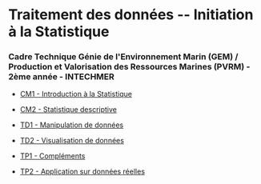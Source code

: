 # Traitement des données -- Initiation à la Statistique

### Cadre Technique Génie de l'Environnement Marin (GEM) / Production et Valorisation des Ressources Marines (PVRM) - 2ème année - INTECHMER

- [CM1 - Introduction à la Statistique](seance1--intro-stat.html)
- [CM2 - Statistique descriptive](seance1--stat-desc.html)

- [TD1 - Manipulation de données](td1--manip.html)
- [TD2 - Visualisation de données](td2--visualisation.html)

- [TP1 - Compléments](tp1--complements.html)
- [TP2 - Application sur données réelles](tp2--application.html)


<!--
TP à prévoir
- 7 mars (une étude stat complète)
- 10 mars (Rmarkdown et plus) 
- 17 mars (sur données réelles)
- ??? (20 mars à reporter)
-->

<!--
Se baser sur :
https://fxjollois.github.io/cours-2018-2019/stid-2afa--prog-r/
-->

<!--
mon titre : Initiation à la Statistique
fiche originale :
Traitement de données
    Initiation à la programmation
    Les graphiques utilisés en biostatistiques et leurs applications
    TP :
        Introduction au langage R (assignation, vecteur, matrice, tableau de données)
        Manipulation des données (importation, exportation, booléens, boucles de programmation, fonctions) à l'aide la librairie tidyverse
        Présentation des données (diagramme en bâtons, de dispersion, histogramme,…) à l’aide de la libraire ggplot2
    TD :
        Projets tutorés de traitements de données avec des données océanographiques
Organisation prévue
    1.  CM 2h - Intro stat (qu'est-ce une variable ? un individu ? un tableau statistique ? ... étude stat ?)
    2.  CM 2h - Stats desc univarié
    3.  CM 2h - Stats desc bivarié
    4.  TD de 3h par groupe - 
    5.  TD de 3h par groupe - 
    6.  TP de 3h par groupe - Initiation à R + importation / manipulation de données (tidyverse)
    7.  TP de 3h par groupe - Statistique univarié (quanti, quali)
    8.  TP de 3h par groupe - Statistique bivarié (quanti/quanti, quali/quali, quanti/quali)
    9.  TP de 3h par groupe - Rmarkdown, compléments ggplot
    10. TP de 3h par groupe - Sur données réelles ?
-->
